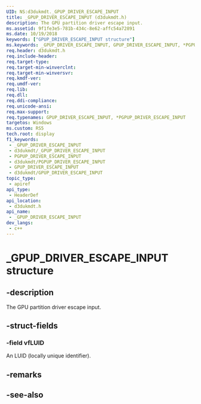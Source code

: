 ```yaml
---
UID: NS:d3dukmdt._GPUP_DRIVER_ESCAPE_INPUT
title: _GPUP_DRIVER_ESCAPE_INPUT (d3dukmdt.h)
description: The GPU partition driver escape input.
ms.assetid: 9f1fe3e5-781b-434c-8e62-affc54a72891
ms.date: 10/19/2018
keywords: ["GPUP_DRIVER_ESCAPE_INPUT structure"]
ms.keywords: _GPUP_DRIVER_ESCAPE_INPUT, GPUP_DRIVER_ESCAPE_INPUT, *PGPUP_DRIVER_ESCAPE_INPUT,
req.header: d3dukmdt.h
req.include-header: 
req.target-type: 
req.target-min-winverclnt: 
req.target-min-winversvr: 
req.kmdf-ver: 
req.umdf-ver: 
req.lib: 
req.dll: 
req.ddi-compliance: 
req.unicode-ansi: 
req.max-support: 
req.typenames: GPUP_DRIVER_ESCAPE_INPUT, *PGPUP_DRIVER_ESCAPE_INPUT
targetos: Windows
ms.custom: RS5
tech.root: display
f1_keywords:
 - _GPUP_DRIVER_ESCAPE_INPUT
 - d3dukmdt/_GPUP_DRIVER_ESCAPE_INPUT
 - PGPUP_DRIVER_ESCAPE_INPUT
 - d3dukmdt/PGPUP_DRIVER_ESCAPE_INPUT
 - GPUP_DRIVER_ESCAPE_INPUT
 - d3dukmdt/GPUP_DRIVER_ESCAPE_INPUT
topic_type:
 - apiref
api_type:
 - HeaderDef
api_location:
 - d3dukmdt.h
api_name:
 - _GPUP_DRIVER_ESCAPE_INPUT
dev_langs:
 - c++
---
```


# _GPUP_DRIVER_ESCAPE_INPUT structure


## -description

The GPU partition driver escape input.

## -struct-fields

### -field vfLUID

 
An LUID (locally unique identifier).

## -remarks

## -see-also


